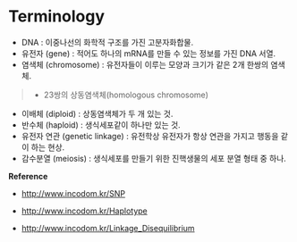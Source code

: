 # Terminology

- DNA : 이중나선의 화학적 구조를 가진 고분자화합물.
- 유전자 (gene) : 적어도 하나의 mRNA를 만들 수 있는 정보를 가진 DNA 서열.
- 염색체 (chromosome) : 유전자들이 이루는 모양과 크기가 같은 2개 한쌍의 염색체.
> - 23쌍의 상동염색체(homologous chromosome)
- 이배체 (diploid) : 상동염색체가 두 개 있는 것.
- 반수체 (haploid) : 생식세포같이 하나만 있는 것.
- 유전자 연관 (genetic linkage) : 유전학상 유전자가 항상 연관을 가지고 행동을 같이 하는 현상.
- 감수분열 (meiosis) : 생식세포를 만들기 위한 진핵생물의 세포 분열 형태 중 하나.


**Reference**
- <http://www.incodom.kr/SNP>

- <http://www.incodom.kr/Haplotype>

- <http://www.incodom.kr/Linkage_Disequilibrium>
